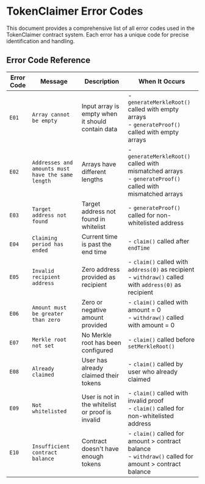 # TokenClaimer Error Codes

This document provides a comprehensive list of all error codes used in the TokenClaimer contract system. Each error has a unique code for precise identification and handling.

## Error Code Reference

| Error Code | Message                                           | Description                                      | When It Occurs                                                                                              |
| ---------- | ------------------------------------------------- | ------------------------------------------------ | ----------------------------------------------------------------------------------------------------------- |
| `E01`      | `Array cannot be empty`                           | Input array is empty when it should contain data | - `generateMerkleRoot()` called with empty arrays<br>- `generateProof()` called with empty arrays           |
| `E02`      | `Addresses and amounts must have the same length` | Arrays have different lengths                    | - `generateMerkleRoot()` called with mismatched arrays<br>- `generateProof()` called with mismatched arrays |
| `E03`      | `Target address not found`                        | Target address not found in whitelist            | - `generateProof()` called for non-whitelisted address                                                      |
| `E04`      | `Claiming period has ended`                       | Current time is past the end time                | - `claim()` called after `endTime`                                                                          |
| `E05`      | `Invalid recipient address`                       | Zero address provided as recipient               | - `claim()` called with `address(0)` as recipient<br>- `withdraw()` called with `address(0)` as recipient   |
| `E06`      | `Amount must be greater than zero`                | Zero or negative amount provided                 | - `claim()` called with amount = 0<br>- `withdraw()` called with amount = 0                                 |
| `E07`      | `Merkle root not set`                             | No Merkle root has been configured               | - `claim()` called before `setMerkleRoot()`                                                                 |
| `E08`      | `Already claimed`                                 | User has already claimed their tokens            | - `claim()` called by user who already claimed                                                              |
| `E09`      | `Not whitelisted`                                 | User is not in the whitelist or proof is invalid | - `claim()` called with invalid proof<br>- `claim()` called for non-whitelisted address                     |
| `E10`      | `Insufficient contract balance`                   | Contract doesn't have enough tokens              | - `claim()` called for amount > contract balance<br>- `withdraw()` called for amount > contract balance     |
